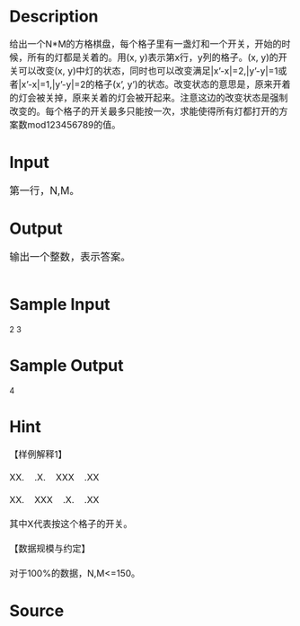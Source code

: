 
# Description

<div class="content"><p><span style="font-size: medium">给出一个N*M的方格棋盘，每个格子里有一盏灯和一个开关，开始的时候，所有的灯都是关着的。用(x, y)表示第x行，y列的格子。(x, y)的开关可以改变(x, y)中灯的状态，同时也可以改变满足|x’-x|=2,|y’-y|=1或者|x’-x|=1,|y’-y|=2的格子(x’, y’)的状态。改变状态的意思是，原来开着的灯会被关掉，原来关着的灯会被开起来。注意这边的改变状态是强制改变的。每个格子的开关最多只能按一次，求能使得所有灯都打开的方案数mod123456789的值。</span></p></div>

# Input

<div class="content"><p><font size="4">第一行，N,M。<br/>
</font></p></div>

# Output

<div class="content"><p><font size="4">输出一个整数，表示答案。</font><span style="font-size: medium"><br/>
</span> </p></div>

# Sample Input

<div class="content"><span class="sampledata">2 3<br/>
</span></div>

# Sample Output

<div class="content"><span class="sampledata">4</span></div>

# Hint

<div class="content"><p></p><p><span style="font-size: medium">【样例解释1】<br/><br/>
XX.    .X.    XXX    .XX<br/><br/>
XX.    XXX    .X.    .XX<br/><br/>
其中X代表按这个格子的开关。<br/><br/>
【数据规模与约定】<br/><br/>
对于100%的数据，N,M&lt;=150。</span></p><p></p></div>

# Source

<div class="content"><p><a href="problemset.php?search="></a></p></div>

